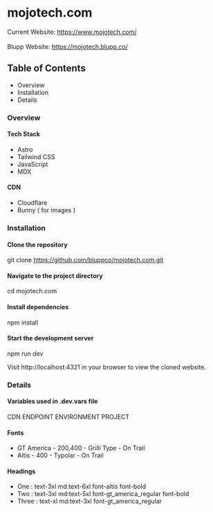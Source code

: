 # mojotech.com
Current Website: https://www.mojotech.com/
\
\
Blupp Website: https://mojotech.blupp.co/

## Table of Contents

- Overview
- Installation
- Details

### Overview

#### Tech Stack
- Astro
- Tailwind CSS
- JavaScript
- MDX

#### CDN
- Cloudflare
- Bunny ( for images )

### Installation

#### Clone the repository
git clone https://github.com/bluppco/mojotech.com.git

#### Navigate to the project directory
cd mojotech.com

#### Install dependencies
npm install

#### Start the development server
npm run dev

Visit http://localhost:4321 in your browser to view the cloned website.

### Details

#### Variables used in .dev.vars file

CDN
ENDPOINT
ENVIRONMENT
PROJECT

#### Fonts

- GT America - 200,400 - Grilli Type - On Trail
- Altis - 400 - Typolar - On Trail

#### Headings

- One : text-3xl md:text-6xl font-altis font-bold
- Two : text-3xl md:text-5xl font-gt_america_regular font-bold
- Three : text-xl md:text-3xl font-gt_america_regular
